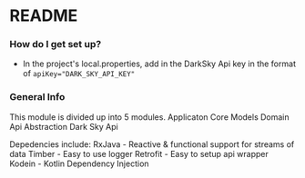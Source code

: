 # README #

### How do I get set up? ###
* In the project's local.properties, add in the DarkSky Api key in the format of  `apiKey="DARK_SKY_API_KEY"`

### General Info ###
This module is divided up into 5 modules.
Applicaton
Core Models
Domain
Api Abstraction
Dark Sky Api

Depedencies include:
RxJava - Reactive & functional support for streams of data
Timber - Easy to use logger
Retrofit - Easy to setup api wrapper
Kodein - Kotlin Dependency Injection
